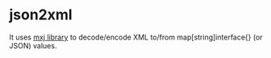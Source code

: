 # json2xml
It uses [mxj library](https://github.com/clbanning/mxj) to decode/encode XML to/from map[string]interface{} (or JSON) values. 